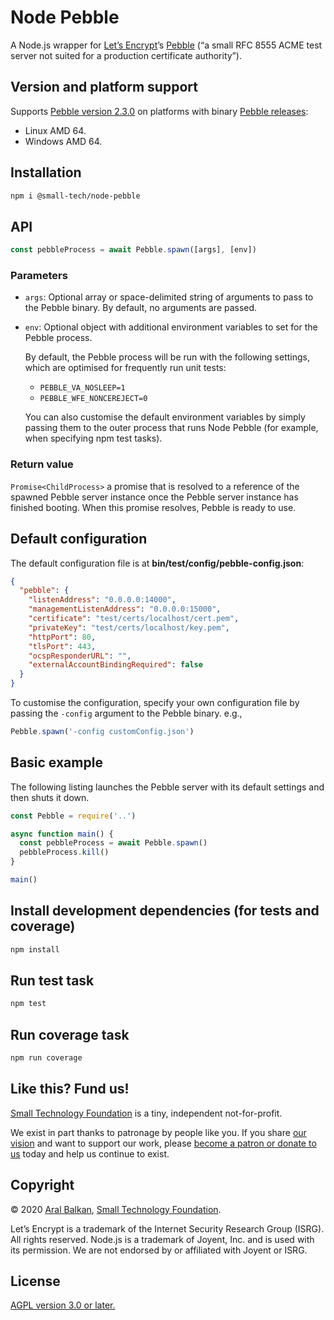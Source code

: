 # Node Pebble

A Node.js wrapper for [Let’s Encrypt](https://letsencrypt.org)’s [Pebble](https://github.com/letsencrypt/pebble) (“a small RFC 8555 ACME test server not suited for a production certificate authority”).

## Version and platform support

Supports [Pebble version 2.3.0](https://github.com/letsencrypt/pebble/releases/tag/v2.3.0) on platforms with binary [Pebble releases](https://github.com/letsencrypt/pebble/releases/):

  - Linux AMD 64.
  - Windows AMD 64.

## Installation

```sh
npm i @small-tech/node-pebble
```

## API

```js
const pebbleProcess = await Pebble.spawn([args], [env])
```

### Parameters

  - `args`: Optional array or space-delimited string of arguments to pass to the Pebble binary. By default, no arguments are passed.

  - `env`: Optional object with additional environment variables to set for the Pebble process.

    By default, the Pebble process will be run with the following settings, which are optimised for frequently run unit tests:

    - `PEBBLE_VA_NOSLEEP=1`
    -  `PEBBLE_WFE_NONCEREJECT=0`

    You can also customise the default environment variables by simply passing them to the outer process that runs Node Pebble (for example, when specifying npm test tasks).

### Return value

`Promise<ChildProcess>` a promise that is resolved to a reference of the spawned Pebble server instance once the Pebble server instance has finished booting. When this promise resolves, Pebble is ready to use.

## Default configuration

The default configuration file is at __bin/test/config/pebble-config.json__:

```json
{
  "pebble": {
    "listenAddress": "0.0.0.0:14000",
    "managementListenAddress": "0.0.0.0:15000",
    "certificate": "test/certs/localhost/cert.pem",
    "privateKey": "test/certs/localhost/key.pem",
    "httpPort": 80,
    "tlsPort": 443,
    "ocspResponderURL": "",
    "externalAccountBindingRequired": false
  }
}
```

To customise the configuration, specify your own configuration file by passing the `-config` argument to the Pebble binary. e.g.,

```js
Pebble.spawn('-config customConfig.json')
```

## Basic example

The following listing launches the Pebble server with its default settings and then shuts it down.

```js
const Pebble = require('..')

async function main() {
  const pebbleProcess = await Pebble.spawn()
  pebbleProcess.kill()
}

main()
```

## Install development dependencies (for tests and coverage)

```sh
npm install
```

## Run test task

```sh
npm test
```

## Run coverage task

```sh
npm run coverage
```

## Like this? Fund us!

[Small Technology Foundation](https://small-tech.org) is a tiny, independent not-for-profit.

We exist in part thanks to patronage by people like you. If you share [our vision](https://small-tech.org/about/#small-technology) and want to support our work, please [become a patron or donate to us](https://small-tech.org/fund-us) today and help us continue to exist.

## Copyright

&copy; 2020 [Aral Balkan](https://ar.al), [Small Technology Foundation](https://small-tech.org).

Let’s Encrypt is a trademark of the Internet Security Research Group (ISRG). All rights reserved. Node.js is a trademark of Joyent, Inc. and is used with its permission. We are not endorsed by or affiliated with Joyent or ISRG.

## License

[AGPL version 3.0 or later.](https://www.gnu.org/licenses/agpl-3.0.en.html)
